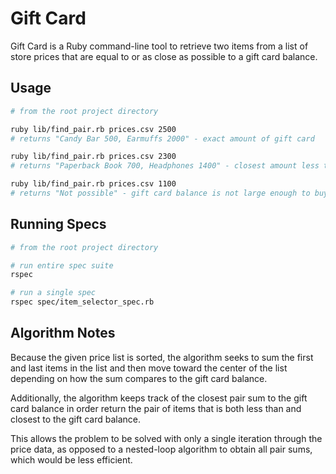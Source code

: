 # Gift Card

Gift Card is a Ruby command-line tool to retrieve two items from a list of 
store prices that are equal to or as close as possible to a gift card balance.

## Usage
```bash
# from the root project directory

ruby lib/find_pair.rb prices.csv 2500
# returns "Candy Bar 500, Earmuffs 2000" - exact amount of gift card

ruby lib/find_pair.rb prices.csv 2300
# returns "Paperback Book 700, Headphones 1400" - closest amount less than gift card

ruby lib/find_pair.rb prices.csv 1100
# returns "Not possible" - gift card balance is not large enough to buy two items
```

## Running Specs
```bash
# from the root project directory

# run entire spec suite
rspec

# run a single spec
rspec spec/item_selector_spec.rb
```

## Algorithm Notes
Because the given price list is sorted, the algorithm seeks to sum the first and last 
items in the list and then move toward the center of the list depending on how the sum 
compares to the gift card balance.  

Additionally, the algorithm keeps track of the closest pair sum to the gift card balance
in order return the pair of items that is both less than and closest to the gift card balance.

This allows the problem to be solved with only a single iteration through the price data, 
as opposed to a nested-loop algorithm to obtain all pair sums, which would be less efficient.